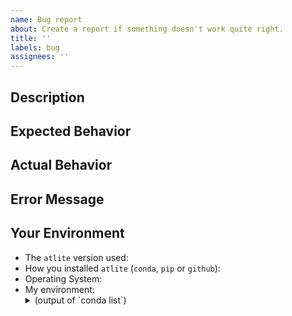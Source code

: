 ```yaml
---
name: Bug report
about: Create a report if something doesn't work quite right.
title: ''
labels: bug
assignees: ''
---
```


<!-- Provide a general summary of the issue -->

## Description
<!-- Provide a more detailed introduction to the issue itself, and why you consider it to be a bug -->
<!-- If you can, add a minimal example which reproduces the bug -->

## Expected Behavior
<!-- Tell us what should happen -->

## Actual Behavior
<!-- Tell us what goes wrong and happens instead -->

## Error Message
<!-- Paste any terminal output and error message you encounter here to help illustrate the problem -->

## Your Environment
<!-- Include relevant details about the environment you experienced the bug in -->
* The `atlite` version used:
* How you installed `atlite` (`conda`, `pip` or `github`):
* Operating System:
* My environment:
    <details>
      <summary>(output of `conda list`)</summary>
      ```
        <!-- output of `conda list` -->
      ```
    </details>


